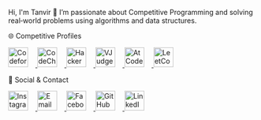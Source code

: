 Hi, I'm Tanvir 👋
I’m passionate about Competitive Programming and solving real‑world problems using algorithms and data structures.

🌐 Competitive Profiles
<p align="left"> <a href="https://codeforces.com/profile/iamtanvir2003" target="_blank" rel="noopener noreferrer"> <img src="https://codeforces.org/s/85710/images/codeforces-sponsored-by-ton.png" alt="Codeforces" width="40" height="40" style="margin-right: 15px;"/> </a> <a href="https://www.codechef.com/users/tanvir_156" target="_blank" rel="noopener noreferrer"> <img src="https://cdn.codechef.com/images/cc-logo.svg" alt="CodeChef" width="40" height="40" style="margin-right: 15px;"/> </a> <a href="https://www.hackerrank.com/profile/iamtanvir2003" target="_blank" rel="noopener noreferrer"> <img src="https://cdn4.iconfinder.com/data/icons/logos-and-brands/512/160_Hackerrank_logo_logos-512.png" alt="HackerRank" width="40" height="40" style="margin-right: 15px;"/> </a> <a href="https://vjudge.net/user/tanvir_156" target="_blank" rel="noopener noreferrer"> <img src="https://vjudge.net/static/bundle/3fce939c07d2d00a0d97.png" alt="VJudge" width="40" height="40" style="margin-right: 15px;"/> </a> <a href="https://atcoder.jp/users/tanvir_156" target="_blank" rel="noopener noreferrer"> <img src="https://img.atcoder.jp/assets/atcoder.png" alt="AtCoder" width="40" height="40" style="margin-right: 15px;"/> </a> <a href="https://leetcode.com/u/iamtanvir2003/" target="_blank" rel="noopener noreferrer"> <img src="https://leetcode.com/static/images/LeetCode_logo_rvs.png" alt="LeetCode" width="40" height="40" style="margin-right: 15px;"/> </a> </p>
📱 Social & Contact
<p align="left"> <a href="https://www.instagram.com/_tanvir.17_" target="_blank" rel="noopener noreferrer"> <img src="https://upload.wikimedia.org/wikipedia/commons/a/a5/Instagram_icon.png" alt="Instagram" width="40" height="40" style="margin-right: 15px;"/> </a> <a href="mailto:iamtanvir2003@gmail.com" target="_blank" rel="noopener noreferrer"> <img src="https://cdn-icons-png.flaticon.com/512/732/732200.png" alt="Email" width="40" height="40" style="margin-right: 15px;"/> </a> <a href="https://www.facebook.com/md.tanvirhasanchowdhury2003" target="_blank" rel="noopener noreferrer"> <img src="https://upload.wikimedia.org/wikipedia/commons/5/51/Facebook_f_logo_%282019%29.svg" alt="Facebook" width="40" height="40" style="margin-right: 15px;"/> </a> <a href="https://github.com/iamtanvir2003" target="_blank" rel="noopener noreferrer"> <img src="https://github.githubassets.com/images/modules/logos_page/GitHub-Mark.png" alt="GitHub" width="40" height="40" style="margin-right: 15px;"/> </a> <a href="https://www.linkedin.com/in/md-tanvir-hasan-chowdhury-4a1b2b256/" target="_blank" rel="noopener noreferrer"> <img src="https://cdn-icons-png.flaticon.com/512/174/174857.png" alt="LinkedIn" width="40" height="40" style="margin-right: 15px;"/> </a> </p>
